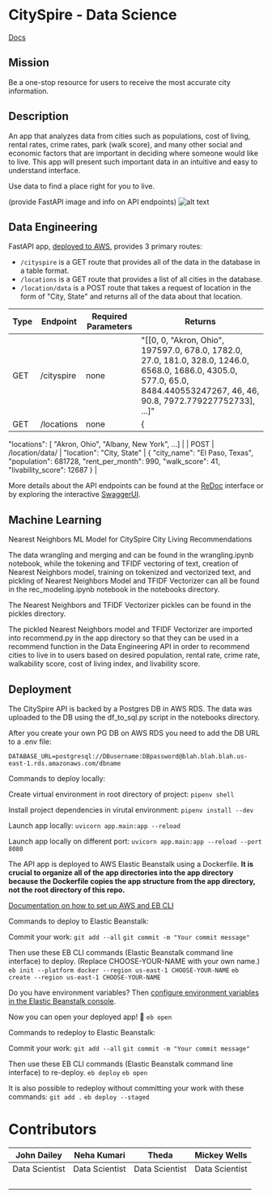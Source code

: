 # CitySpire - Data Science

[Docs](https://docs.labs.lambdaschool.com/data-science/)

## Mission

Be a one-stop resource for users to receive the most accurate city information.

## Description

An app that analyzes data from cities such as populations, cost of living, rental rates, crime rates, park (walk score), and many other social and economic factors that are important in deciding where someone would like to live. This app will present such important data in an intuitive and easy to understand interface.

Use data to find a place right for you to live.


(provide FastAPI image and info on API endpoints)
![alt text](cityspire-c-ds/cityspire.png/cityspire.png?raw=true)


## Data Engineering

FastAPI app, [deployed to AWS](http://cityspire-c-ds.eba-p3pw36sj.us-east-1.elasticbeanstalk.com/),
provides 3 primary routes:

- `/cityspire` is a GET route that provides all of the data in the database in a table format.
- `/locations` is a GET route that provides a list of all cities in the database.
- `/location/data` is a POST route that takes a request of location in the form of "City, State" and returns all of the data about that location.


| Type | Endpoint | Required Parameters | Returns |
| ---- | -------- | ---------- | ------- |
| GET  | /cityspire  | none | "[[0, 0, \"Akron, Ohio\", 197597.0, 678.0, 1782.0, 27.0, 181.0, 328.0, 1246.0, 6568.0, 1686.0, 4305.0, 577.0, 65.0, 8484.440553247267, 46, 46, 90.8, 7972.779227752733], ...]" |
| GET | /locations | none | {
  "locations": [
    "Akron, Ohio",
    "Albany, New York", ...] |
| POST | /location/data/ | "location": "City, State" | {
  "city_name": "El Paso, Texas",
  "population": 681728,
  "rent_per_month": 990,
  "walk_score": 41,
  "livability_score": 12687
} |

More details about the API endpoints can be found at the
[ReDoc](https://blahblahblah.herokuapp.com/redoc) interface or by
exploring the interactive [SwaggerUI](https://blahblahblah.herokuapp.com).

## Machine Learning

Nearest Neighbors ML Model for CitySpire City Living Recommendations

The data wrangling and merging and can be found in the wrangling.ipynb notebook, while the tokening and TFIDF vectoring of text, creation of Nearest Neighbors model, training on tokenized and vectorized text, and pickling of Nearest Neighbors Model and TFIDF Vectorizer can all be found in the rec_modeling.ipynb notebook in the notebooks directory.

The Nearest Neighbors and TFIDF Vectorizer pickles can be found in the pickles directory.

The pickled Nearest Neighbors model and TFIDF Vectorizer are imported into recommend.py in the app directory so that they can be used in a recommend function in the Data Engineering API in order to recommend cities to live in to users based on desired population, rental rate, crime rate, walkability score, cost of living index, and livability score.

## Deployment

The CitySpire API is backed by a Postgres DB in AWS RDS. The data was uploaded to the DB using the df_to_sql.py script in the notebooks directory.

After you create your own PG DB on AWS RDS you need to add the DB URL to a .env file:

`DATABASE_URL=postgresql://DBusername:DBpassword@blah.blah.blah.us-east-1.rds.amazonaws.com/dbname`

Commands to deploy locally:

Create virtual environment in root directory of project:
`pipenv shell`

Install project dependencies in virutal environment:
`pipenv install --dev`

Launch app locally:
`uvicorn app.main:app --reload`

Launch app locally on different port:
`uvicorn app.main:app --reload --port 8080`


The API app is deployed to AWS Elastic Beanstalk using a Dockerfile. **It is crucial to organize all of the app directories into the app directory because the Dockerfile copies the app structure from the app directory, not the root directory of this repo.**

[Documentation on how to set up AWS and EB CLI](https://docs.labs.lambdaschool.com/data-science/tech/aws-elastic-beanstalk#deploy-the-first-time)

Commands to deploy to Elastic Beanstalk:

Commit your work:
`git add --all`
`git commit -m "Your commit message"`

Then use these EB CLI commands (Elastic Beanstalk command line interface) to deploy. (Replace CHOOSE-YOUR-NAME with your own name.)
`eb init --platform docker --region us-east-1 CHOOSE-YOUR-NAME`
`eb create --region us-east-1 CHOOSE-YOUR-NAME`

Do you have environment variables? Then [configure environment variables in the Elastic Beanstalk console](https://docs.aws.amazon.com/elasticbeanstalk/latest/dg/environments-cfg-softwaresettings.html#environments-cfg-softwaresettings-console).

Now you can open your deployed app! 🎉
`eb open`

Commands to redeploy to Elastic Beanstalk:

Commit your work:
`git add --all`
`git commit -m "Your commit message"`

Then use these EB CLI commands (Elastic Beanstalk command line interface) to re-deploy.
`eb deploy`
`eb open`

It is also possible to redeploy without committing your work with these commands:
`git add .`
`eb deploy --staged`


# Contributors

| John Dailey | Neha Kumari  | Theda | Mickey Wells |
| :---------: | :--------: | :--------: | :----------: |
| Data Scientist | Data Scientist | Data Scientist | Data Scientist |
| [<img src="https://github.com/favicon.ico" width="15">](https://github.com/johnjdailey) [<img src="https://static.licdn.com/sc/h/al2o9zrvru7aqj8e1x2rzsrca" width="15">](https://www.linkedin.com/in/johnjdailey/) | [<img src="https://github.com/favicon.ico" width="15">](https://github.com/Neha-kumari31) [<img src="https://static.licdn.com/sc/h/al2o9zrvru7aqj8e1x2rzsrca" width="15">](https://www.linkedin.com/in/neha-kumari-3325ba40/) | [<img src="https://github.com/favicon.ico" width="15">](https://github.com/LambdaTheda) [<img src="https://static.licdn.com/sc/h/al2o9zrvru7aqj8e1x2rzsrca" width="15">](https://www.linkedin.com/) | [<img src="https://github.com/favicon.ico" width="15">](https://github.com/MickeyLeewells2020/) [<img src="https://static.licdn.com/sc/h/al2o9zrvru7aqj8e1x2rzsrca" width="15">](https://www.linkedin.com/) |
